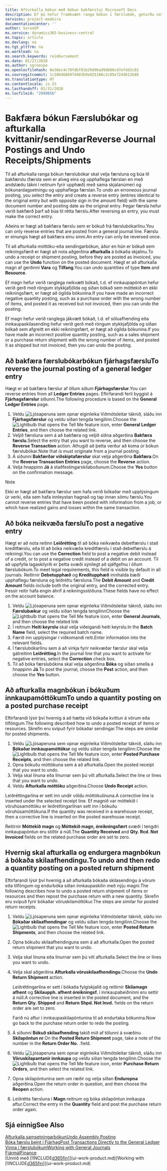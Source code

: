 ```yaml
---
title: Afturkalla bókun með bókun bakfærslu| Microsoft Docs
description: Ef þú hefur framkvæmt ranga bókun í færslubók, geturðu notað bakfærsluaðgerðina til að afturkalla bókunina með réttri endurskoðunarslóð.
services: project-madeira
documentationcenter: ''
author: SorenGP
ms.service: dynamics365-business-central
ms.topic: article
ms.devlang: na
ms.tgt_pltfrm: na
ms.workload: na
ms.search.keywords: reimbursement
ms.date: 01/27/2020
ms.author: sgroespe
ms.openlocfilehash: 0e38ec4c70fdbf81b29d96ad9db80cd7efdd2c82
ms.sourcegitcommit: 1c286468697d403b9e925186c2c05e724d612b88
ms.translationtype: HT
ms.contentlocale: is-IS
ms.lasthandoff: 01/31/2020
ms.locfileid: "2999856"
---
```

# <a name="reverse-journal-postings-and-undo-receiptsshipments"></a><span data-ttu-id="b2c06-103">Bakfæra bókun Færslubókar og afturkalla kvittanir/sendingar</span><span class="sxs-lookup"><span data-stu-id="b2c06-103">Reverse Journal Postings and Undo Receipts/Shipments</span></span>
<span data-ttu-id="b2c06-104">Til að afturkalla ranga bókun færslubókar skal velja færsluna og búa til bakfærslu (færsla sem er alveg eins og upphaflega færslan en með andstæðu tákni í reitnum fyrir upphæð) með sama skjalanúmeri og bókunardagsetningu og upphaflega færslan.</span><span class="sxs-lookup"><span data-stu-id="b2c06-104">To undo an erroneous journal posting, you select the entry and create a reverse entry (entries identical to the original entry but with opposite sign in the amount field) with the same document number and posting date as the original entry.</span></span> <span data-ttu-id="b2c06-105">Þegar færsla hefur verið bakfærð þarf að búa til rétta færslu.</span><span class="sxs-lookup"><span data-stu-id="b2c06-105">After reversing an entry, you must make the correct entry.</span></span>

<span data-ttu-id="b2c06-106">Aðeins er hægt að bakfæra færslu sem er bókuð frá færslubókarlínu.</span><span class="sxs-lookup"><span data-stu-id="b2c06-106">You can only reverse entries that are posted from a general journal line.</span></span> <span data-ttu-id="b2c06-107">Færslu er einungis hægt að bakfæra einu sinni.</span><span class="sxs-lookup"><span data-stu-id="b2c06-107">An entry can only be reversed once.</span></span>

<span data-ttu-id="b2c06-108">Til að afturkalla móttöku-eða sendingarbókun, áður en hún er bókuð sem reikningsfærð er hægt að nota aðgerðina **afturkalla** á bókaða skjalinu.</span><span class="sxs-lookup"><span data-stu-id="b2c06-108">To undo a receipt or shipment posting, before they are posted as invoiced, you can use the **Undo** function on the posted document.</span></span> <span data-ttu-id="b2c06-109">Hægt er að afturkalla magn af gerðinni **Vara** og **Tilfang**.</span><span class="sxs-lookup"><span data-stu-id="b2c06-109">You can undo quantities of type **Item** and **Resource**.</span></span>

<span data-ttu-id="b2c06-110">Ef magn hefur verið ranglega neikvætt bókað, t.d. ef innkaupapöntun hefur verið gerð með röngum stykkjafjölda og síðan bókað sem móttekið en ekki reikningsfært, er hægt að ógilda bókunina.</span><span class="sxs-lookup"><span data-stu-id="b2c06-110">If you have made an incorrect negative quantity posting, such as a purchase order with the wrong number of items, and posted it as received but not invoiced, then you can undo the posting.</span></span>

<span data-ttu-id="b2c06-111">Ef magn hefur verið ranglega jákvætt bókað, t.d. ef söluafhending eða innkaupaskilasending hefur verið gerð með röngum stykkjafjölda og síðan bókað sem afgreitt en ekki reikningsfært, er hægt að ógilda bókunina.</span><span class="sxs-lookup"><span data-stu-id="b2c06-111">If you have made an incorrect positive quantity posting, such as a sales shipment or a purchase return shipment with the wrong number of items, and posted it as shipped but not invoiced, then you can undo the posting.</span></span>   

## <a name="to-reverse-the-journal-posting-of-a-general-ledger-entry"></a><span data-ttu-id="b2c06-112">Að bakfæra færslubókarbókun fjárhagsfærslu</span><span class="sxs-lookup"><span data-stu-id="b2c06-112">To reverse the journal posting of a general ledger entry</span></span>
<span data-ttu-id="b2c06-113">Hægt er að bakfæra færslur af öllum síðum **Fjárhagsfærslur**.</span><span class="sxs-lookup"><span data-stu-id="b2c06-113">You can reverse entries from all **Ledger Entries** pages.</span></span> <span data-ttu-id="b2c06-114">Eftirfarandi ferli byggist á **Fjárhagsfærslur** síðunni.</span><span class="sxs-lookup"><span data-stu-id="b2c06-114">The following procedure is based on the **General Ledger Entries** page.</span></span>
1. <span data-ttu-id="b2c06-115">Veldu ![Ljósaperuna sem opnar eiginleika Viðmótsleitar](media/ui-search/search_small.png "Segðu mér hvað þú vilt gera") táknið, sláðu inn **Fjárhagsfærslur** og veldu síðan tengda tengilinn.</span><span class="sxs-lookup"><span data-stu-id="b2c06-115">Choose the ![Lightbulb that opens the Tell Me feature](media/ui-search/search_small.png "Tell me what you want to do") icon, enter **General Ledger Entries**, and then choose the related link.</span></span>
2. <span data-ttu-id="b2c06-116">Veljið færsluna sem á að bakfæra og veljið síðna aðgerðina **Bakfæra færslu**.</span><span class="sxs-lookup"><span data-stu-id="b2c06-116">Select the entry that you want to reverse, and then choose the **Reverse Transaction** action.</span></span> <span data-ttu-id="b2c06-117">Athugið að þetta verður að koma úr bókun færslubókar.</span><span class="sxs-lookup"><span data-stu-id="b2c06-117">Note that is must originate from a journal posting.</span></span>
3. <span data-ttu-id="b2c06-118">Á síðunni **Bakfærðar viðskiptafærslur** skal velja aðgerðina **Bakfæra**.</span><span class="sxs-lookup"><span data-stu-id="b2c06-118">On the **Reverse Transaction Entries** page, choose the **Reverse** action.</span></span>
4. <span data-ttu-id="b2c06-119">Velja hnappinn **Já** á staðfestingarskilaboðunum.</span><span class="sxs-lookup"><span data-stu-id="b2c06-119">Choose the **Yes** button on the confirmation message.</span></span>

> [!NOTE]
> <span data-ttu-id="b2c06-120">Ekki er hægt að bakfæra færslur sem hafa verið bókaðar með upplýsingum úr verki, eða sem hafa innleystan hagnað og tap innan sömu færslu.</span><span class="sxs-lookup"><span data-stu-id="b2c06-120">You cannot reverse entries that have been posted with information from a job, or which have realized gains and losses within the same transaction.</span></span>

## <a name="to-post-a-negative-entry"></a><span data-ttu-id="b2c06-121">Að bóka neikvæða færslu</span><span class="sxs-lookup"><span data-stu-id="b2c06-121">To post a negative entry</span></span>  
<span data-ttu-id="b2c06-122">Hægt er að nota reitinn **Leiðrétting** til að bóka neikvæða debetfærslu í stað kreditfærslu, eða til að bóka neikvæða kreditfærslu í stað debetfærslu á reikningi.</span><span class="sxs-lookup"><span data-stu-id="b2c06-122">You can use the **Correction** field to post a negative debit instead of a credit, or to post a negative credit instead of a debit on an account.</span></span> <span data-ttu-id="b2c06-123">Til að uppfylla lagaskilyrði er þetta svæði sýnilegt að sjálfgefnu í öllum færslubókum.</span><span class="sxs-lookup"><span data-stu-id="b2c06-123">To meet legal requirements, this field is visible by default in all journals.</span></span> <span data-ttu-id="b2c06-124">Reitirnir **Debetupphæð** og **Kreditupphæð** innihalda bæði upphaflegu færsluna og leiðréttu færsluna.</span><span class="sxs-lookup"><span data-stu-id="b2c06-124">The **Debit Amount** and **Credit Amount** fields include both the original entry, and the corrected entry.</span></span> <span data-ttu-id="b2c06-125">Þessir reitir hafa engin áhrif á reikningsstöðuna.</span><span class="sxs-lookup"><span data-stu-id="b2c06-125">These fields have no effect on the account balance.</span></span>  

1.  <span data-ttu-id="b2c06-126">Veldu ![Ljósaperuna sem opnar eiginleika Viðmótsleitar](media/ui-search/search_small.png "Segðu mér hvað þú vilt gera") táknið, sláðu inn **Færslubækur** og veldu síðan tengda tengilinn</span><span class="sxs-lookup"><span data-stu-id="b2c06-126">Choose the ![Lightbulb that opens the Tell Me feature](media/ui-search/search_small.png "Tell me what you want to do") icon, enter **General Journals**, and then choose the related link</span></span>  
2.  <span data-ttu-id="b2c06-127">Í reitnum **Heiti keyrslu** skal velja viðeigandi heiti keyrslu.</span><span class="sxs-lookup"><span data-stu-id="b2c06-127">In the **Batch Name** field, select the required batch name.</span></span>  
3.  <span data-ttu-id="b2c06-128">Færið inn upplýsingar í viðkomandi reiti.</span><span class="sxs-lookup"><span data-stu-id="b2c06-128">Enter information into the relevant fields.</span></span>  
4.  <span data-ttu-id="b2c06-129">Í færslubókarlínu sem á að virkja fyrir neikvæðar færslur skal velja gátreitinn **Leiðrétting**.</span><span class="sxs-lookup"><span data-stu-id="b2c06-129">In the journal line that you want to activate for negative entries, select the **Correction** check box.</span></span>  
5.  <span data-ttu-id="b2c06-130">Til að bóka færslubókina skal velja aðgerðina **Bóka** og síðan smella á hnappinn **Já**.</span><span class="sxs-lookup"><span data-stu-id="b2c06-130">To post the journal, choose the **Post** action, and then choose the **Yes** button.</span></span>

## <a name="to-undo-a-quantity-posting-on-a-posted-purchase-receipt"></a><span data-ttu-id="b2c06-131">Að afturkalla magnbókun í bókuðum innkaupamóttökum</span><span class="sxs-lookup"><span data-stu-id="b2c06-131">To undo a quantity posting on a posted purchase receipt</span></span>  
<span data-ttu-id="b2c06-132">Eftirfarandi lýsir því hvernig á að hætta við bókaða kvittun á vörum eða tilföngum.</span><span class="sxs-lookup"><span data-stu-id="b2c06-132">The following described how to undo a posted receipt of items or resources.</span></span> <span data-ttu-id="b2c06-133">Skrefin eru svipuð fyrir bókaðar sendingar.</span><span class="sxs-lookup"><span data-stu-id="b2c06-133">The steps are similar for posted shipments.</span></span>

1.  <span data-ttu-id="b2c06-134">Veldu ![Ljósaperuna sem opnar eiginleika Viðmótsleitar](media/ui-search/search_small.png "Segðu mér hvað þú vilt gera") táknið, sláðu inn **Bókaðar innkaupamóttökur** og veldu síðan tengda tengilinn.</span><span class="sxs-lookup"><span data-stu-id="b2c06-134">Choose the ![Lightbulb that opens the Tell Me feature](media/ui-search/search_small.png "Tell me what you want to do") icon, enter **Posted Purchase Receipts**, and then choose the related link.</span></span>  
2.  <span data-ttu-id="b2c06-135">Opna bókuðu móttökuna sem á að afturkalla.</span><span class="sxs-lookup"><span data-stu-id="b2c06-135">Open the posted receipt that you want to undo.</span></span>  
3.  <span data-ttu-id="b2c06-136">Velja skal línuna eða línurnar sem þú vilt afturkalla.</span><span class="sxs-lookup"><span data-stu-id="b2c06-136">Select the line or lines that you want to undo.</span></span>  
4.  <span data-ttu-id="b2c06-137">Veldu **Afturkalla móttöku** aðgerðina.</span><span class="sxs-lookup"><span data-stu-id="b2c06-137">Choose **Undo Receipt** action.</span></span>

<span data-ttu-id="b2c06-138">Leiðréttingarlína er sett inn undir völdu móttökulínuna.</span><span class="sxs-lookup"><span data-stu-id="b2c06-138">A corrective line is inserted under the selected receipt line.</span></span> <span data-ttu-id="b2c06-139">Ef magnið var móttekið í vöruhúsamóttöku er leiðréttingarlínan sett inn í bókuðu vöruhúsamóttökuna.</span><span class="sxs-lookup"><span data-stu-id="b2c06-139">If the quantity was received in a warehouse receipt, then a corrective line is inserted on the posted warehouse receipt.</span></span>  

<span data-ttu-id="b2c06-140">Reitirnir **Móttekið magn** og **Móttekið magn, óreikningsfært** svæði í tengdri innkaupapöntun eru stilltir á núll.</span><span class="sxs-lookup"><span data-stu-id="b2c06-140">The **Quantity Received** and **Qty. Rcd. Not Invoiced** fields on the related purchase order are set to zero.</span></span>

## <a name="to-undo-and-then-redo-a-quantity-posting-on-a-posted-return-shipment"></a><span data-ttu-id="b2c06-141">Hvernig skal afturkalla og endurgera magnbókun á bókaða skilaafhendingu.</span><span class="sxs-lookup"><span data-stu-id="b2c06-141">To undo and then redo a quantity posting on a posted return shipment</span></span>
<span data-ttu-id="b2c06-142">Eftirfarandi lýsir því hvernig á að afturkalla bókaða skilasendingu á vörum eða tilföngum og endurbóka síðan innkaupaskilin með nýju magni.</span><span class="sxs-lookup"><span data-stu-id="b2c06-142">The following describes how to undo a posted return shipment of items or resources and then repost the purchase return with a new quantity.</span></span> <span data-ttu-id="b2c06-143">Skrefin eru svipuð fyrir bókaðar vöruskilamóttökur.</span><span class="sxs-lookup"><span data-stu-id="b2c06-143">The steps are similar for posted return receipts.</span></span>

1.  <span data-ttu-id="b2c06-144">Veldu ![Ljósaperuna sem opnar eiginleika Viðmótsleitar](media/ui-search/search_small.png "Segðu mér hvað þú vilt gera") táknið, sláðu inn **Bókaðar skilaafhendingar** og veldu síðan tengda tengilinn.</span><span class="sxs-lookup"><span data-stu-id="b2c06-144">Choose the ![Lightbulb that opens the Tell Me feature](media/ui-search/search_small.png "Tell me what you want to do") icon, enter **Posted Return Shipments**, and then choose the related link.</span></span>  
2.  <span data-ttu-id="b2c06-145">Opna bókuðu skilaafhendinguna sem á að afturkalla.</span><span class="sxs-lookup"><span data-stu-id="b2c06-145">Open the posted return shipment that you want to undo.</span></span>
3. <span data-ttu-id="b2c06-146">Velja skal línuna eða línurnar sem þú vilt afturkalla.</span><span class="sxs-lookup"><span data-stu-id="b2c06-146">Select the line or lines you want to undo.</span></span>  

4.  <span data-ttu-id="b2c06-147">Velja skal aðgerðina **Afturkalla vöruskilaafhendingu**.</span><span class="sxs-lookup"><span data-stu-id="b2c06-147">Choose the **Undo Return Shipment** action.</span></span>  

    <span data-ttu-id="b2c06-148">Leiðréttingarlína er sett í bókaða fylgiskjalið og reitirnir **Skilamagn afhent** og **Skilaupph. afhent óreikningsf.** í innkaupabeiðninni eru settir á núll.</span><span class="sxs-lookup"><span data-stu-id="b2c06-148">A corrective line is inserted in the posted document, and the **Return Qty. Shipped** and **Return Shpd. Not Invd.** fields on the return order are set to zero.</span></span>  

    <span data-ttu-id="b2c06-149">Farið nú aftur í innkaupaskilapöntunina til að endurtaka bókunina.</span><span class="sxs-lookup"><span data-stu-id="b2c06-149">Now go back to the purchase return order to redo the posting.</span></span>  

5.  <span data-ttu-id="b2c06-150">Á síðunni **Bókuð skilaafhending** takið mið af tölunni á svæðinu **Skilapöntun nr**.</span><span class="sxs-lookup"><span data-stu-id="b2c06-150">On the **Posted Return Shipment** page, take a note of the number in the **Return Order No.**</span></span> <span data-ttu-id="b2c06-151">.</span><span class="sxs-lookup"><span data-stu-id="b2c06-151">field.</span></span>  
6.  <span data-ttu-id="b2c06-152">Veldu ![Ljósaperuna sem opnar eiginleika Viðmótsleitar](media/ui-search/search_small.png "Segðu mér hvað þú vilt gera") táknið, sláðu inn **Vöruskilapantanir innkaupa** og veldu síðan tengda tengilinn.</span><span class="sxs-lookup"><span data-stu-id="b2c06-152">Choose the ![Lightbulb that opens the Tell Me feature](media/ui-search/search_small.png "Tell me what you want to do") icon, enter **Purchase Return Orders**, and then select the related link.</span></span>  
7.  <span data-ttu-id="b2c06-153">Opna skilapöntunina sem um ræðir og velja síðan **Enduropna** aðgerðina.</span><span class="sxs-lookup"><span data-stu-id="b2c06-153">Open the return order in question, and then choose the **Reopen** action.</span></span>  
8.  <span data-ttu-id="b2c06-154">Leiðrétta færsluna í **Magn** reitnum og bóka skilapöntun innkaupa aftur.</span><span class="sxs-lookup"><span data-stu-id="b2c06-154">Correct the entry in the **Quantity** field and post the purchase return order again.</span></span>  

## <a name="see-also"></a><span data-ttu-id="b2c06-155">Sjá einnig</span><span class="sxs-lookup"><span data-stu-id="b2c06-155">See Also</span></span>
[<span data-ttu-id="b2c06-156">Afturkalla samsetningarbókun</span><span class="sxs-lookup"><span data-stu-id="b2c06-156">Undo Assembly Posting</span></span>](assembly-how-to-undo-assembly-posting.md)  
[<span data-ttu-id="b2c06-157">Bóka færslu beint í Fjárhag</span><span class="sxs-lookup"><span data-stu-id="b2c06-157">Post Transactions Directly to the General Ledger</span></span>](finance-how-post-transactions-directly.md)  
[<span data-ttu-id="b2c06-158">Vinna í færslubókum</span><span class="sxs-lookup"><span data-stu-id="b2c06-158">Working with General Journals</span></span>](ui-work-general-journals.md)  
[<span data-ttu-id="b2c06-159">Fjármál</span><span class="sxs-lookup"><span data-stu-id="b2c06-159">Finance</span></span>](finance.md)  
<span data-ttu-id="b2c06-160">[Unnið með [!INCLUDE[d365fin](includes/d365fin_md.md)]](ui-work-product.md)</span><span class="sxs-lookup"><span data-stu-id="b2c06-160">[Working with [!INCLUDE[d365fin](includes/d365fin_md.md)]](ui-work-product.md)</span></span>  
